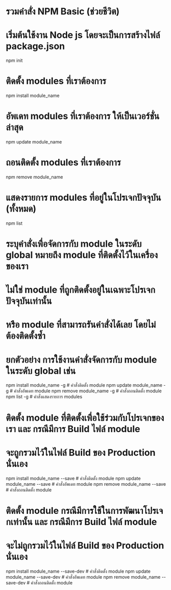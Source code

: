# รวมคำสั่ง NPM Basic (ช่วยชีวิต)
# เริ่มต้นใช้งาน Node js โดยจะเป็นการสร้างไฟล์ package.json
npm init

# ติดตั้ง modules ที่เราต้องการ
npm install module_name

# อัพเดท modules ที่เราต้องการ ให้เป็นเวอร์ชั่นล่าสุด
npm update module_name

# ถอนติดตั้ง modules ที่เราต้องการ
npm remove module_name

# แสดงรายการ modules ที่อยู่ในโปรเจกปัจจุบัน (ทั้งหมด)
npm list

# ระบุคำสั่งเพื่อจัดการกับ module ในระดับ global หมายถึง module ที่ติดตั้งไว้ในเครื่องของเรา 
# ไม่ใช่ module ที่ถูกติดตั้งอยู่ในเฉพาะโปรเจกปัจจุบันเท่านั้น
# หรือ module ที่สามารถรันคำสั่งได้เลย โดยไม่ต้องติดตั้งซ้ำ
# ยกตัวอย่าง การใช้งานคำสั่งจัดการกับ module ในระดับ global เช่น

npm install module_name -g # คำสั่งติดตั้ง module
npm update module_name -g # คำสั่งอัพเดท module
npm remove module_name -g # คำสั่งถอนติดตั้ง module
npm list -g # คำสั่งแสดงรายการ modules

# ติดตั้ง module ที่ติดตั้งเพื่อใช้ร่วมกับโปรเจกของเรา และ กรณีมีการ Build ไฟล์ module 
# จะถูกรวมไว้ในไฟล์ Build ของ Production นั่นเอง

npm install module_name --save # คำสั่งติดตั้ง module
npm update module_name --save # คำสั่งอัพเดท module
npm remove module_name --save # คำสั่งถอนติดตั้ง module

# ติดตั้ง module กรณีมีการใช้ในการพัฒนาโปรเจกเท่านั้น และ กรณีมีการ Build ไฟล์ module 
# จะไม่ถูกรวมไว้ในไฟล์ Build ของ Production นั่นเอง

npm install module_name --save-dev # คำสั่งติดตั้ง module
npm update module_name --save-dev # คำสั่งอัพเดท module
npm remove module_name --save-dev # คำสั่งถอนติดตั้ง module
